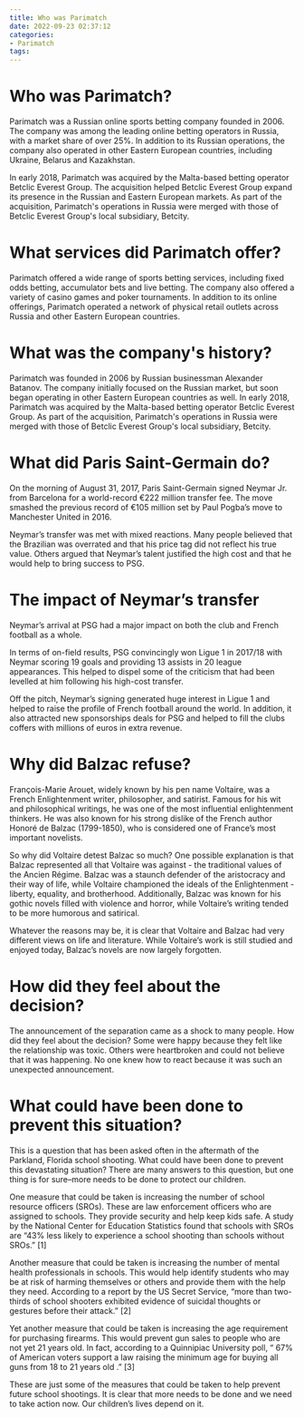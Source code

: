 ```yaml
---
title: Who was Parimatch
date: 2022-09-23 02:37:12
categories:
- Parimatch
tags:
---
```



#  Who was Parimatch?

Parimatch was a Russian online sports betting company founded in 2006. The company was among the leading online betting operators in Russia, with a market share of over 25%. In addition to its Russian operations, the company also operated in other Eastern European countries, including Ukraine, Belarus and Kazakhstan.

In early 2018, Parimatch was acquired by the Malta-based betting operator Betclic Everest Group. The acquisition helped Betclic Everest Group expand its presence in the Russian and Eastern European markets. As part of the acquisition, Parimatch's operations in Russia were merged with those of Betclic Everest Group's local subsidiary, Betcity.

# What services did Parimatch offer?

Parimatch offered a wide range of sports betting services, including fixed odds betting, accumulator bets and live betting. The company also offered a variety of casino games and poker tournaments. In addition to its online offerings, Parimatch operated a network of physical retail outlets across Russia and other Eastern European countries.

# What was the company's history?

Parimatch was founded in 2006 by Russian businessman Alexander Batanov. The company initially focused on the Russian market, but soon began operating in other Eastern European countries as well. In early 2018, Parimatch was acquired by the Malta-based betting operator Betclic Everest Group. As part of the acquisition, Parimatch's operations in Russia were merged with those of Betclic Everest Group's local subsidiary, Betcity.

#  What did Paris Saint-Germain do?

On the morning of August 31, 2017, Paris Saint-Germain signed Neymar Jr. from Barcelona for a world-record €222 million transfer fee. The move smashed the previous record of €105 million set by Paul Pogba’s move to Manchester United in 2016.

Neymar’s transfer was met with mixed reactions. Many people believed that the Brazilian was overrated and that his price tag did not reflect his true value. Others argued that Neymar’s talent justified the high cost and that he would help to bring success to PSG.

# The impact of Neymar’s transfer

Neymar’s arrival at PSG had a major impact on both the club and French football as a whole.

In terms of on-field results, PSG convincingly won Ligue 1 in 2017/18 with Neymar scoring 19 goals and providing 13 assists in 20 league appearances. This helped to dispel some of the criticism that had been levelled at him following his high-cost transfer.

Off the pitch, Neymar’s signing generated huge interest in Ligue 1 and helped to raise the profile of French football around the world. In addition, it also attracted new sponsorships deals for PSG and helped to fill the clubs coffers with millions of euros in extra revenue.

#  Why did Balzac refuse?

François-Marie Arouet, widely known by his pen name Voltaire, was a French Enlightenment writer, philosopher, and satirist. Famous for his wit and philosophical writings, he was one of the most influential enlightenment thinkers. He was also known for his strong dislike of the French author Honoré de Balzac (1799-1850), who is considered one of France’s most important novelists.

So why did Voltaire detest Balzac so much? One possible explanation is that Balzac represented all that Voltaire was against - the traditional values of the Ancien Régime. Balzac was a staunch defender of the aristocracy and their way of life, while Voltaire championed the ideals of the Enlightenment - liberty, equality, and brotherhood. Additionally, Balzac was known for his gothic novels filled with violence and horror, while Voltaire’s writing tended to be more humorous and satirical.

Whatever the reasons may be, it is clear that Voltaire and Balzac had very different views on life and literature. While Voltaire’s work is still studied and enjoyed today, Balzac’s novels are now largely forgotten.

#  How did they feel about the decision?

The announcement of the separation came as a shock to many people. How did they feel about the decision? Some were happy because they felt like the relationship was toxic. Others were heartbroken and could not believe that it was happening. No one knew how to react because it was such an unexpected announcement.

#  What could have been done to prevent this situation?

This is a question that has been asked often in the aftermath of the Parkland, Florida school shooting. What could have been done to prevent this devastating situation? There are many answers to this question, but one thing is for sure–more needs to be done to protect our children.

One measure that could be taken is increasing the number of school resource officers (SROs). These are law enforcement officers who are assigned to schools. They provide security and help keep kids safe. A study by the National Center for Education Statistics found that schools with SROs are “43% less likely to experience a school shooting than schools without SROs.” [1]

Another measure that could be taken is increasing the number of mental health professionals in schools. This would help identify students who may be at risk of harming themselves or others and provide them with the help they need. According to a report by the US Secret Service, “more than two-thirds of school shooters exhibited evidence of suicidal thoughts or gestures before their attack.” [2]

Yet another measure that could be taken is increasing the age requirement for purchasing firearms. This would prevent gun sales to people who are not yet 21 years old. In fact, according to a Quinnipiac University poll, “ 67% of American voters support a law raising the minimum age for buying all guns from 18 to 21 years old .” [3]

These are just some of the measures that could be taken to help prevent future school shootings. It is clear that more needs to be done and we need to take action now. Our children’s lives depend on it.
